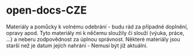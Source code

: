 # open-docs-CZE
Materiály a pomůcky k volnému odebrání - budu rád za případné doplnění, opravy apod.
Tyto materiály mi k něčemu sloužily či slouží (výuka, práce, ...) a neberu zodpovědnost za úplnou správnost.
Některé materiály jsou starší než je datum jejích nahrání - Nemusí být již aktuální.
